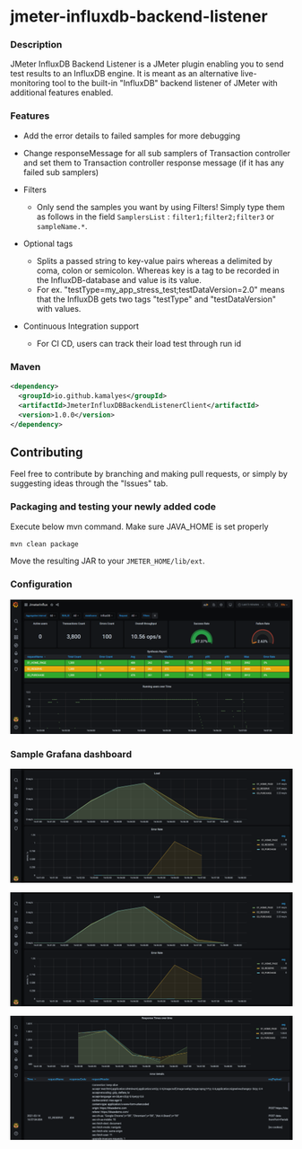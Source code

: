# jmeter-influxdb-backend-listener

### Description

JMeter InfluxDB Backend Listener is a JMeter plugin enabling you to send test results to an InfluxDB engine. It is meant as an alternative live-monitoring tool to the built-in "InfluxDB" backend listener of JMeter with additional features enabled.

### Features

* Add the error details to failed samples for more debugging

* Change responseMessage for all sub samplers of Transaction controller and set them to Transaction controller response message (if it has any failed sub samplers)

* Filters
  * Only send the samples you want by using Filters! Simply type them as follows in the field `SamplersList` : `filter1;filter2;filter3` or `sampleName.*`.
  
* Optional tags
  * Splits a passed string to key-value pairs whereas a delimited by coma, colon or semicolon. Whereas key is a tag to be recorded in the InfluxDB-database and value is its value.
  * For ex. "testType=my_app_stress_test;testDataVersion=2.0" means that the InfluxDB gets two tags "testType" and "testDataVersion" with values.
  
* Continuous Integration support
  * For CI CD, users can track their load test through run id

### Maven

```xml
<dependency>
  <groupId>io.github.kamalyes</groupId>
  <artifactId>JmeterInfluxDBBackendListenerClient</artifactId>
  <version>1.0.0</version>
</dependency>
```

## Contributing

Feel free to contribute by branching and making pull requests, or simply by suggesting ideas through the "Issues" tab.

### Packaging and testing your newly added code

Execute below mvn command. Make sure JAVA_HOME is set properly

```bash
mvn clean package
```

Move the resulting JAR to your `JMETER_HOME/lib/ext`.

### Configuration

![image](./images/111076955767eb686e7b.png)

### Sample Grafana dashboard

![image](./images/111076955767eb686e8b.png)

![image](./images/111076955767eb686e9b.png)

![image](./images/111076955767eb686e10b.png)
